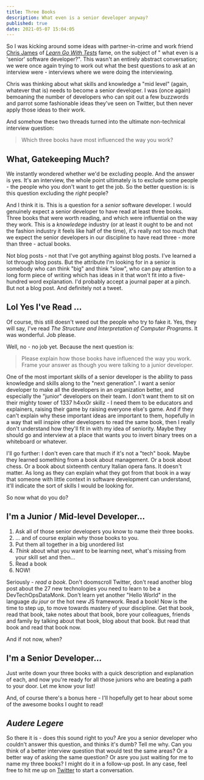 ```yaml
---
title: Three Books
description: What even is a senior developer anyway?
published: true 
date: 2021-05-07 15:04:05
---
```


So I was kicking around some ideas with partner-in-crime and work friend
[Chris James](https://quii.dev) of [_Learn Go With
Tests_](https://quii.gitbook.io/learn-go-with-tests/) fame, on the subject of "
what even is a 'senior' software developer?". This wasn't an entirely abstract
conversation; we were once again trying to work out what the best questions to
ask at an interview were - interviews where we were doing the interviewing.

Chris was thinking about what skills and knowledge a "mid level" (again,
whatever that is) needs to become a senior developer. I was (once again)
bemoaning the number of developers who can spit out a few buzzwords and parrot
some fashionable ideas they've seen on Twitter, but then never apply those ideas
to their work.

And somehow these two threads turned into the ultimate non-technical interview
question:

> Which three books have most influenced the way you work?

## What, Gatekeeping Much?

We instantly wondered whether we'd be excluding people. And the answer is yes.
It's an interview, the whole point ultimately is to exclude some people - the
people who you don't want to get the job. So the better question is: is this
question excluding the _right_ people?

And I think it is. This is a question for a _senior_ software developer. I would
genuinely expect a senior developer to have read at least three books. Three
books that were worth reading, and which were influential on the way they work.
This is a _knowledege_ industry (or at least it ought to be and not the fashion
industry it feels like half of the time), it's really not too much that we
expect the senior developers in our discipline to have read three - more than
three - actual books.

Not blog posts - not that I've got anything against blog posts. I've learned a
lot through blog posts. But the attribute I'm looking for in a senior is
somebody who can think "big" and think "slow", who can pay attention to a long
form piece of writing which has ideas in it that won't fit into a five-hundred
word explanation. I'd probably accept a journal paper at a pinch. But not a blog
post. And definitely not a tweet.

## Lol Yes I've Read ...

Of course, this still doesn't weed out the people who try to fake it. Yes, they
will say, I've read _The Structure and Interpretation of Computer Programs_. It
was wonderful. Job please.

Well, no - no job yet. Because the next question is:

> Please explain how those books have influenced the way you work. Frame
> your answer as though you were talking to a junior developer.

One of the most important skills of a senior developer is the ability to pass
knowledge and skills along to the "next generation". I want a senior developer
to make all the developers in an organization better, and especially the
"junior" developers on their team. I don't want them to sit on their mighty
tower of 1337 h4xx0r skillz - I need them to be educators and explainers,
raising their game by raising everyone else's game. And if they can't explain
why these important ideas are important to them, hopefully in a way that will
inspire other developers to read the same book, then I really don't understand
how they'll fit in with my idea of seniority. Maybe they should go and interview
at a place that wants you to invert binary trees on a whiteboard or whatever.

I'll go further: I don't even care that much if it's not a "tech" book. Maybe
they learned something from a book about management. Or a book about chess. Or a
book about sixteenth century Italian opera fans. It doesn't matter. As
long as they can explain what they got from that book in a way that someone with
little context in software development can understand, it'll indicate the sort
of skills I would be looking for.

So now what do you do?

## I'm a Junior / Mid-level Developer...

1. Ask all of those senior developers you know to name their three books.
2. ... and of course explain _why_ those books to you.
3. Put them all together in a big unordered list
4. _Think_ about what you want to be learning next, what's missing from your
   skill set and then...
5. Read a book
5. NOW!

Seriously - _read a book_. Don't doomscroll Twitter, don't read another blog
post about the 27 new technologies you need to learn to be a DevTechOpsDataMonk.
Don't learn yet another "Hello World" in the language _du jour_ or the hot new
JS framework. Read a book! Now is the time to step up, to move towards mastery
of your discipline. Get that book, read that book, take notes about that book,
bore your colleagues, friends and family by talking about that book, blog about
that book. But read that book and read that book now.

And if not now, when?

## I'm a Senior Developer...

Just write down your three books with a quick description and explanation of
each, and now you're ready for all those juniors who are beating a path to your
door. Let me know your list!

And, of course there's a bonus here - I'll hopefully get to hear about some of
the awesome books I ought to read!

## _Audere Legere_

So there it is - does this sound right to you? Are you a senior developer who
couldn't answer this question, and thinks it's dumb? Tell me why. Can you think
of a better interview question that would test the same areas? Or a better way
of asking the same question? Or asre you just waiting for me to name my three
books? I might do it in a follow-up post. In any case, feel free to hit me up
on [Twitter](https://twitter.com/gypsydave5) to start a conversation.